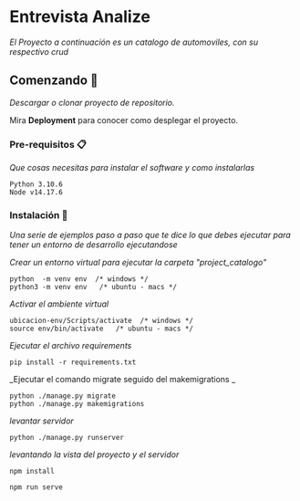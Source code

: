# Entrevista Analize

_El Proyecto a continuación es un catalogo de automoviles, con su respectivo crud_

## Comenzando 🚀

_Descargar o clonar proyecto de repositorio._

Mira **Deployment** para conocer como desplegar el proyecto.


### Pre-requisitos 📋

_Que cosas necesitas para instalar el software y como instalarlas_

```
Python 3.10.6
Node v14.17.6
```

### Instalación 🔧

_Una serie de ejemplos paso a paso que te dice lo que debes ejecutar para tener un entorno de desarrollo ejecutandose_

_Crear un entorno virtual para ejecutar la carpeta "project_catalogo"_

```
python  -m venv env  /* windows */
python3 -m venv env   /* ubuntu - macs */
```

_Activar el ambiente virtual_

```
ubicacion-env/Scripts/activate  /* windows */
source env/bin/activate   /* ubuntu - macs */
```
_Ejecutar el archivo requirements_

```
pip install -r requirements.txt

```
_Ejecutar el comando migrate seguido del makemigrations _

```
python ./manage.py migrate
python ./manage.py makemigrations

```
_levantar servidor_

```
python ./manage.py runserver 

```

_levantando la vista del proyecto y el servidor_

```
npm install 

npm run serve

```

